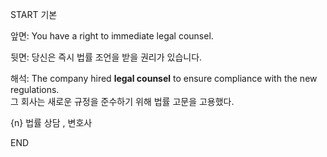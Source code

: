 START
기본

앞면:
You have a right to immediate legal counsel. 

뒷면:
당신은 즉시 법률 조언을 받을 권리가 있습니다.

해석:
The company hired **legal counsel** to ensure compliance with the new regulations.  
그 회사는 새로운 규정을 준수하기 위해 법률 고문을 고용했다.

{n} 법률 상담 , 변호사
<!--ID: 1742960435665-->
END